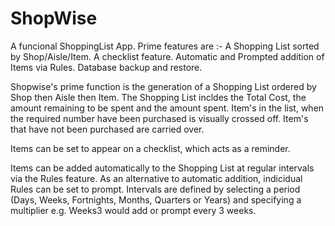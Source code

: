# ShopWise

A funcional ShoppingList App.
Prime features are :-
    A Shopping List sorted by Shop/Aisle/Item.
    A checklist feature.
    Automatic and Prompted addition of Items via Rules.
    Database backup and restore.
    
Shopwise's prime function is the generation of a Shopping List ordered by Shop then Aisle then Item.
The Shopping List incldes the Total Cost, the amount remaining to be spent and the amount spent.
Item's in the list, when the required number have been purchased is visually crossed off.
Item's that have not been purchased are carried over.

Items can be set to appear on a checklist, which acts as a reminder.

Items can be added automatically to the Shopping List at regular intervals via the Rules feature.
As an alternative to automatic addition, indicidual Rules can be set to prompt.
Intervals are defined by selecting a period (Days, Weeks, Fortnights, Months, Quarters or Years) and
specifying a multiplier e.g. Weeks3 would add or prompt every 3 weeks.


